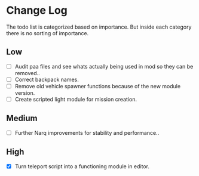 # Change Log
The todo list is categorized based on importance. But inside each category there is no sorting of importance.

## Low

- [ ] Audit paa files and see whats actually being used in mod so they can be removed..
- [ ] Correct backpack names.
- [ ] Remove old vehicle spawner functions because of the new module version.
- [ ] Create scripted light module for mission creation.

## Medium

- [ ] Further Narq improvements for stability and performance..

## High
- [x] Turn teleport script into a functioning module in editor.
